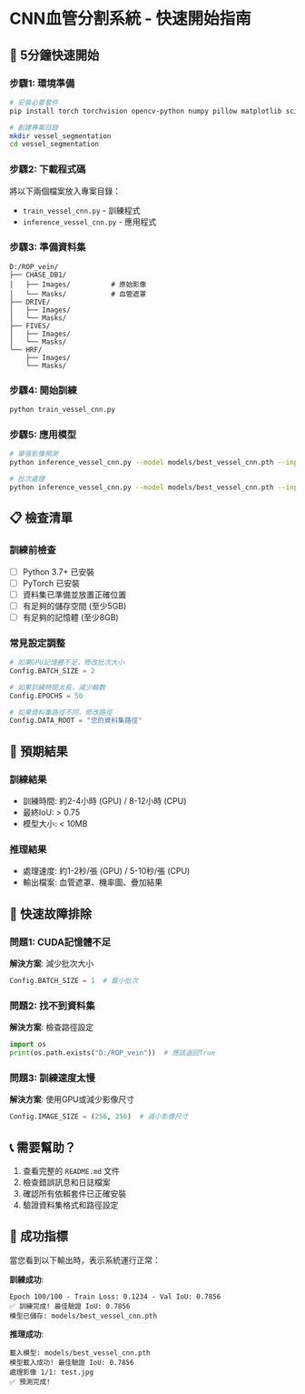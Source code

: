 # CNN血管分割系統 - 快速開始指南

## 🚀 5分鐘快速開始

### 步驟1: 環境準備
```bash
# 安裝必要套件
pip install torch torchvision opencv-python numpy pillow matplotlib scikit-learn

# 創建專案目錄
mkdir vessel_segmentation
cd vessel_segmentation
```

### 步驟2: 下載程式碼
將以下兩個檔案放入專案目錄：
- `train_vessel_cnn.py` - 訓練程式
- `inference_vessel_cnn.py` - 應用程式

### 步驟3: 準備資料集
```
D:/ROP_vein/
├── CHASE_DB1/
│   ├── Images/          # 原始影像
│   └── Masks/           # 血管遮罩
├── DRIVE/
│   ├── Images/
│   └── Masks/
├── FIVES/
│   ├── Images/
│   └── Masks/
└── HRF/
    ├── Images/
    └── Masks/
```

### 步驟4: 開始訓練
```bash
python train_vessel_cnn.py
```

### 步驟5: 應用模型
```bash
# 單張影像預測
python inference_vessel_cnn.py --model models/best_vessel_cnn.pth --input test.jpg --output results/ --visualize

# 批次處理
python inference_vessel_cnn.py --model models/best_vessel_cnn.pth --input input_folder/ --output results/
```

## 📋 檢查清單

### 訓練前檢查
- [ ] Python 3.7+ 已安裝
- [ ] PyTorch 已安裝
- [ ] 資料集已準備並放置正確位置
- [ ] 有足夠的儲存空間 (至少5GB)
- [ ] 有足夠的記憶體 (至少8GB)

### 常見設定調整
```python
# 如果GPU記憶體不足，修改批次大小
Config.BATCH_SIZE = 2

# 如果訓練時間太長，減少輪數
Config.EPOCHS = 50

# 如果資料集路徑不同，修改路徑
Config.DATA_ROOT = "您的資料集路徑"
```

## 🎯 預期結果

### 訓練結果
- 訓練時間: 約2-4小時 (GPU) / 8-12小時 (CPU)
- 最終IoU: > 0.75
- 模型大小: < 10MB

### 推理結果
- 處理速度: 約1-2秒/張 (GPU) / 5-10秒/張 (CPU)
- 輸出檔案: 血管遮罩、機率圖、疊加結果

## 🔧 快速故障排除

### 問題1: CUDA記憶體不足
**解決方案**: 減少批次大小
```python
Config.BATCH_SIZE = 1  # 最小批次
```

### 問題2: 找不到資料集
**解決方案**: 檢查路徑設定
```python
import os
print(os.path.exists("D:/ROP_vein"))  # 應該返回True
```

### 問題3: 訓練速度太慢
**解決方案**: 使用GPU或減少影像尺寸
```python
Config.IMAGE_SIZE = (256, 256)  # 減小影像尺寸
```

## 📞 需要幫助？

1. 查看完整的 `README.md` 文件
2. 檢查錯誤訊息和日誌檔案
3. 確認所有依賴套件已正確安裝
4. 驗證資料集格式和路徑設定

## 🎉 成功指標

當您看到以下輸出時，表示系統運行正常：

**訓練成功**:
```
Epoch 100/100 - Train Loss: 0.1234 - Val IoU: 0.7856
✅ 訓練完成! 最佳驗證 IoU: 0.7856
模型已儲存: models/best_vessel_cnn.pth
```

**推理成功**:
```
載入模型: models/best_vessel_cnn.pth
模型載入成功! 最佳驗證 IoU: 0.7856
處理影像 1/1: test.jpg
✅ 預測完成!
```